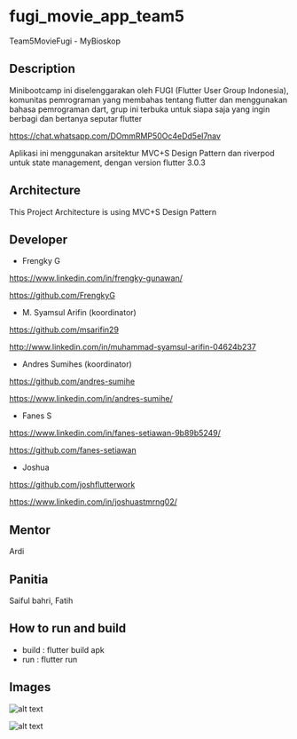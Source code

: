 # fugi_movie_app_team5

Team5MovieFugi - MyBioskop

## Description

Minibootcamp ini diselenggarakan oleh FUGI (Flutter User Group Indonesia),
komunitas pemrograman yang membahas tentang flutter dan menggunakan bahasa pemrograman dart,
grup ini terbuka untuk siapa saja yang ingin berbagi dan bertanya seputar flutter 

https://chat.whatsapp.com/DOmmRMP50Oc4eDd5eI7nav

Aplikasi ini menggunakan arsitektur MVC+S Design Pattern dan riverpod untuk state management, dengan version flutter 3.0.3

## Architecture
This Project Architecture is using MVC+S Design Pattern

## Developer

- Frengky G

https://www.linkedin.com/in/frengky-gunawan/

https://github.com/FrengkyG

- M. Syamsul Arifin (koordinator)

https://github.com/msarifin29

http://www.linkedin.com/in/muhammad-syamsul-arifin-04624b237


- Andres Sumihes (koordinator)

https://github.com/andres-sumihe

https://www.linkedin.com/in/andres-sumihe/

- Fanes S

https://www.linkedin.com/in/fanes-setiawan-9b89b5249/

https://github.com/fanes-setiawan

- Joshua

https://github.com/joshflutterwork

https://www.linkedin.com/in/joshuastmrng02/

## Mentor

Ardi

## Panitia

Saiful bahri, Fatih

## How to run and build

- build : flutter build apk
- run : flutter run





## Images

![alt text](https://github.com/msarifin29/fugi_movie_app_team5/blob/main/WhatsApp%20Image%202022-08-30%20at%2011.13.11%20PM.jpeg)

![alt text](https://github.com/msarifin29/fugi_movie_app_team5/blob/main/WhatsApp%20Image%202022-08-30%20at%2011.13.12%20PM.jpeg)


